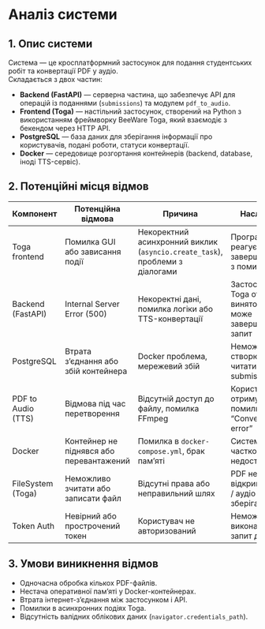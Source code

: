 # Аналіз системи

## 1. Опис системи

Система — це кросплатформний застосунок для подання студентських робіт та конвертації PDF у аудіо.  
Складається з двох частин:  
- **Backend (FastAPI)** — серверна частина, що забезпечує API для операцій із поданнями (`submissions`) та модулем `pdf_to_audio`.  
- **Frontend (Toga)** — настільний застосунок, створений на Python з використанням фреймворку BeeWare Toga, який взаємодіє з бекендом через HTTP API.  
- **PostgreSQL** — база даних для зберігання інформації про користувачів, подані роботи, статуси конвертації.  
- **Docker** — середовище розгортання контейнерів (backend, database, іноді TTS-сервіс).  

## 2. Потенційні місця відмов

| Компонент | Потенційна відмова | Причина | Наслідок |
|------------|--------------------|----------|-----------|
| Toga frontend | Помилка GUI або зависання події | Некоректний асинхронний виклик (`asyncio.create_task`), проблеми з діалогами | Програма не реагує або завершується з помилкою |
| Backend (FastAPI) | Internal Server Error (500) | Некоректні дані, помилка логіки або TTS-конвертації | Застосунок Toga отримує виняток, не може завершити запит |
| PostgreSQL | Втрата з’єднання або збій контейнера | Docker проблема, мережевий збій | Неможливо створювати/читати submissions |
| PDF to Audio (TTS) | Відмова під час перетворення | Відсутній доступ до файлу, помилка FFmpeg | Користувач отримує помилку “Conversion error” |
| Docker | Контейнер не піднявся або перевантажений | Помилка в `docker-compose.yml`, брак пам’яті | Система частково недоступна |
| FileSystem (Toga) | Неможливо зчитати або записати файл | Відсутні права або неправильний шлях | PDF не відкривається / аудіо не зберігається |
| Token Auth | Невірний або прострочений токен | Користувач не авторизований | Неможливо виконати запит до API |

## 3. Умови виникнення відмов
- Одночасна обробка кількох PDF-файлів.
- Нестача оперативної пам’яті у Docker-контейнерах.
- Втрата інтернет-з’єднання між застосунком і API.
- Помилки в асинхронних подіях Toga.
- Відсутність валідних облікових даних (`navigator.credentials_path`).
